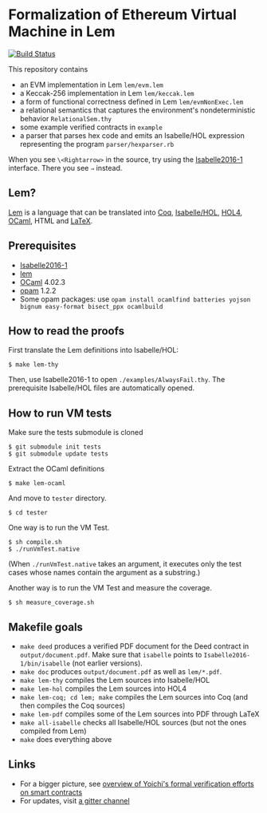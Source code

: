 # Formalization of Ethereum Virtual Machine in Lem

[![Build Status](https://travis-ci.org/pirapira/eth-isabelle.svg?branch=master)](https://travis-ci.org/pirapira/eth-isabelle)

This repository contains

* an EVM implementation in Lem `lem/evm.lem`
* a Keccak-256 implementation in Lem `lem/keccak.lem`
* a form of functional correctness defined in Lem `lem/evmNonExec.lem`
* a relational semantics that captures the environment's nondeterministic behavior `RelationalSem.thy`
* some example verified contracts in `example`
* a parser that parses hex code and emits an Isabelle/HOL expression representing the program `parser/hexparser.rb`

When you see `\<Rightarrow>` in the source, try using the [Isabelle2016-1](https://isabelle.in.tum.de/index.html) interface.  There you see `⇒` instead.

## Lem?

[Lem](https://www.cl.cam.ac.uk/~pes20/lem/) is a language that can be translated into [Coq](https://coq.inria.fr/), [Isabelle/HOL](https://isabelle.in.tum.de/), [HOL4](https://hol-theorem-prover.org/), [OCaml](http://www.ocaml.org/), HTML and [LaTeX](https://www.latex-project.org/).

## Prerequisites

* [Isabelle2016-1](https://isabelle.in.tum.de/installation.html)
* [lem](http://www.cl.cam.ac.uk/~pes20/lem/built-doc/lem-manual.html#installation)
* [OCaml](http://www.ocaml.org/) 4.02.3
* [opam](https://opam.ocaml.org/) 1.2.2
* Some opam packages: use `opam install ocamlfind batteries yojson bignum easy-format bisect_ppx ocamlbuild`

## How to read the proofs

First translate the Lem definitions into Isabelle/HOL:
```
$ make lem-thy
```

Then, use Isabelle2016-1 to open `./examples/AlwaysFail.thy`.  The prerequisite Isabelle/HOL files are automatically opened.

## How to run VM tests

Make sure the tests submodule is cloned
```
$ git submodule init tests
$ git submodule update tests
```

Extract the OCaml definitions
```
$ make lem-ocaml
```

And move to `tester` directory.
```
$ cd tester
```

One way is to run the VM Test.
```
$ sh compile.sh
$ ./runVmTest.native
```
(When `./runVmTest.native` takes an argument, it executes only the test cases whose names contain the argument as a substring.)


Another way is to run the VM Test and measure the coverage.
```
$ sh measure_coverage.sh
```

## Makefile goals

* `make deed` produces a verified PDF document for the Deed contract in `output/document.pdf`.  Make sure that `isabelle` points to `Isabelle2016-1/bin/isabelle` (not earlier versions).
* `make doc` produces `output/document.pdf` as well as `lem/*.pdf`.
* `make lem-thy` compiles the Lem sources into Isabelle/HOL
* `make lem-hol` compiles the Lem sources into HOL4
* `make lem-coq; cd lem; make` compiles the Lem sources into Coq (and then compiles the Coq sources)
* `make lem-pdf` compiles some of the Lem sources into PDF through LaTeX
* `make all-isabelle` checks all Isabelle/HOL sources (but not the ones compiled from Lem)
* `make` does everything above

## Links

* For a bigger picture, see [overview of Yoichi's formal verification efforts on smart contracts](https://github.com/pirapira/ethereum-formal-verification-overview/blob/master/README.md#formal-verification-of-ethereum-contracts-yoichis-attempts)
* For updates, visit [a gitter channel](https://gitter.im/ethereum/formal-methods)
